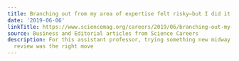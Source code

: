 ```yaml
---
title: Branching out from my area of expertise felt risky—but I did it anyway
date: '2019-06-06'
linkTitle: https://www.sciencemag.org/careers/2019/06/branching-out-my-area-expertise-felt-risky-i-did-it-anyway
source: Business and Editorial articles from Science Careers
description: For this assistant professor, trying something new midway to her tenure
  review was the right move
---
```

